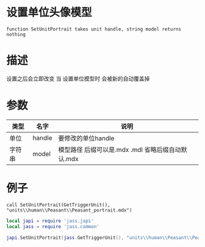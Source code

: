 
# 设置单位头像模型
```jass
function SetUnitPortrait takes unit handle, string model returns nothing
```
# 描述
设置之后会立即改变 当 设置单位模型时 会被新的自动覆盖掉

# 参数
类型|名字|说明
--|--|--
单位|handle|要修改的单位handle
字符串|model|模型路径 后缀可以是.mdx .mdl 省略后缀自动默认.mdx


# 例子

```jass
call SetUnitPortrait(GetTriggerUnit(), "units\\human\\Peasant\\Peasant_portrait.mdx")

```

```lua
local japi = require 'jass.japi'
local jass = require 'jass.common'

japi.SetUnitPortrait(jass.GetTriggerUnit(), "units\\human\\Peasant\\Peasant_portrait.mdx")

```

